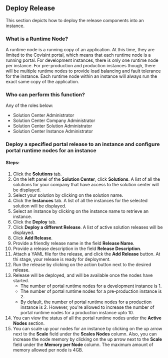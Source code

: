 ## Deploy Release
This section depicts how to deploy the release components into an instance.

### What is a Runtime Node?

A runtime node is a running copy of an application.  At this time, they are limited to the Covisint portal, which means that each runtime node is a running portal.  For development instances, there is only one runtime node per instance.  For pre-production and production instances though, there will be multiple runtime nodes to provide load balancing and fault tolerance for the instance.  Each runtime node within an instance will always run the exact same copy of the application.

### Who can perform this function?
Any of the roles below:
* Solution Center Administrator
* Solution Center Company Administrator
* Solution Center Solution Administrator
* Solution Center Instance Administrator

### Deploy a specified portal release to an instance and configure portal runtime nodes for an instance
#### Steps:
1. Click the **Solutions** tab.
2. On the left panel of the **Solution Center**, click **Solutions**. A list of all the solutions for your company that have access to the solution center will be displayed.
2. Select your solution by clicking on the solution name.
3. Click the **Instances** tab. A list of all the instances for the selected solution will be displayed.
4. Select an instance by clicking on the instance name to retrieve an instance.
5. Click the **Deploy** tab.
6. Click **Deploy a different Release**. A list of active solution releases will be displayed.
7. Click **Add Release**.
8. Provide a friendly release name in the field **Release Name**.
9. Provide a release description in the field **Release Description**.
10. Attach a YAML file for the release, and click the **Add Release** button. At thi stage, your release is ready for deployment.
11. Run the release by clicking on the action button next to the desired release.
12. Release will be deployed, and will be available once the nodes have started.
    * The number of portal runtime nodes for a development instance is 1.
    * The number of portal runtime nodes for a pre-production instance is 2.
    * By default, the number of portal runtime nodes for a production instance is 2. However, you're allowed to increase the number of portal runtime nodes for a production instance upto 10.
12. You can view the status of all the portal runtime nodes under the **Active Nodes** section.
13. You can scale up your nodes for an instance by clicking on the up arrow next to the **Scale** field under the **Scales Nodes** column. Also, you can increase the node memory by clicking on the up arrow next to the **Scale** field under the **Memory per Node** column. The maximum amount of memory allowed per node is 4GB.
